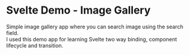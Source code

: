 # Svelte Demo - Image Gallery

Simple image gallery app where you can search image using the search field.  
I used this demo app for learning Svelte two way binding, component lifecycle and transition.
